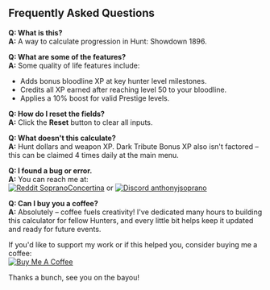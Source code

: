 ## Frequently Asked Questions

**Q: What is this?**  
**A:** A way to calculate progression in Hunt: Showdown 1896.

**Q: What are some of the features?**  
**A:** Some quality of life features include:
- Adds bonus bloodline XP at key hunter level milestones.
- Credits all XP earned after reaching level 50 to your bloodline.
- Applies a 10% boost for valid Prestige levels.

**Q: How do I reset the fields?**  
**A:** Click the **Reset** button to clear all inputs.

**Q: What doesn't this calculate?**  
**A:** Hunt dollars and weapon XP. Dark Tribute Bonus XP also isn't factored – this can be claimed 4 times daily at the main menu.

**Q: I found a bug or error.**  
**A:** You can reach me at:  
[![Reddit](https://www.redditstatic.com/desktop2x/img/favicon/android-icon-192x192.png) SopranoConcertina](https://www.reddit.com/user/SopranoConcertina/) or [![Discord](https://i.imgur.com/hIxR9DX.png) anthonyjsoprano](http://discordapp.com/users/658685123549593601)

**Q: Can I buy you a coffee?**  
**A:** Absolutely – coffee fuels creativity! I've dedicated many hours to building this calculator for fellow Hunters, and every little bit helps keep it updated and ready for future events.

If you'd like to support my work or if this helped you, consider buying me a coffee:  
[![Buy Me A Coffee](https://cdn.buymeacoffee.com/buttons/v2/default-yellow.png)](https://www.buymeacoffee.com/jgdf42)

Thanks a bunch, see you on the bayou!

